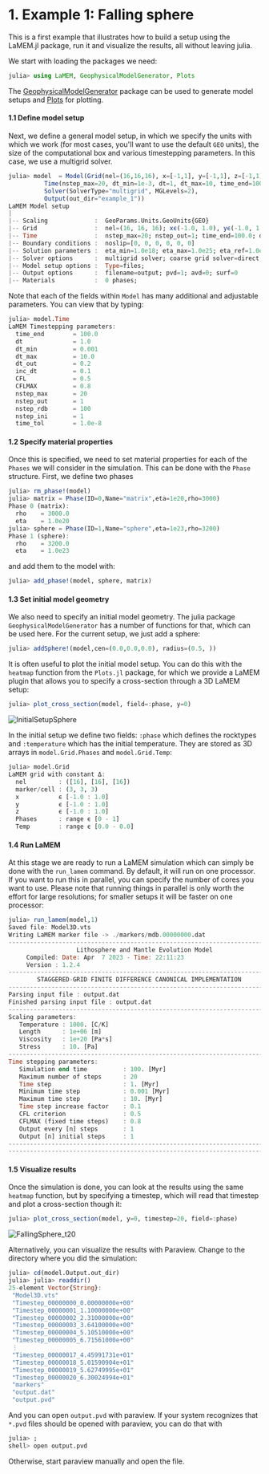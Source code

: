 # 1. Example 1: Falling sphere
This is a first example that illustrates how to build a setup using the LaMEM.jl package, run it and visualize the results, all without leaving julia.

We start with loading the packages we need:
```julia
julia> using LaMEM, GeophysicalModelGenerator, Plots
```
The [GeophysicalModelGenerator](https://github.com/JuliaGeodynamics/GeophysicalModelGenerator.jl) package can be used to generate model setups and [Plots](https://github.com/JuliaPlots/Plots.jl) for plotting.

#### 1.1 Define model setup

Next, we define a general model setup, in which we specify the units with which we work (for most cases, you'll want to use the default `GEO` units), the size of the computational box and various timestepping parameters. In this case, we use a multigrid solver.

```julia
julia> model  = Model(Grid(nel=(16,16,16), x=[-1,1], y=[-1,1], z=[-1,1]), 
          Time(nstep_max=20, dt_min=1e-3, dt=1, dt_max=10, time_end=100), 
          Solver(SolverType="multigrid", MGLevels=2),
          Output(out_dir="example_1"))
LaMEM Model setup
|
|-- Scaling             :  GeoParams.Units.GeoUnits{GEO}
|-- Grid                :  nel=(16, 16, 16); xϵ(-1.0, 1.0), yϵ(-1.0, 1.0), zϵ(-1.0, 1.0) 
|-- Time                :  nstep_max=20; nstep_out=1; time_end=100.0; dt=1.0
|-- Boundary conditions :  noslip=[0, 0, 0, 0, 0, 0]
|-- Solution parameters :  eta_min=1.0e18; eta_max=1.0e25; eta_ref=1.0e20; act_temp_diff=0
|-- Solver options      :  multigrid solver; coarse grid solver=direct; 2 levels
|-- Model setup options :  Type=files; 
|-- Output options      :  filename=output; pvd=1; avd=0; surf=0
|-- Materials           :  0 phases; 
```

Note that each of the fields within `Model` has many additional and adjustable parameters. You can view that by typing:
```julia
julia> model.Time
LaMEM Timestepping parameters: 
  time_end        = 100.0 
  dt              = 1.0 
  dt_min          = 0.001 
  dt_max          = 10.0 
  dt_out          = 0.2 
  inc_dt          = 0.1 
  CFL             = 0.5 
  CFLMAX          = 0.8 
  nstep_max       = 20 
  nstep_out       = 1 
  nstep_rdb       = 100 
  nstep_ini       = 1 
  time_tol        = 1.0e-8 
```

#### 1.2 Specify material properties
Once this is specified, we need to set material properties for each of the `Phases` we will consider in the simulation. This can be done with the `Phase` structure. First, we define two phases
```julia
julia> rm_phase!(model)
julia> matrix = Phase(ID=0,Name="matrix",eta=1e20,rho=3000)
Phase 0 (matrix): 
  rho    = 3000.0 
  eta    = 1.0e20 
julia> sphere = Phase(ID=1,Name="sphere",eta=1e23,rho=3200)
Phase 1 (sphere): 
  rho    = 3200.0 
  eta    = 1.0e23 
```
and add them to the model with:
```julia
julia> add_phase!(model, sphere, matrix)
```

#### 1.3 Set initial model geometry
We also need to specify an initial model geometry. The julia package `GeophysicalModelGenerator` has a number of functions for that, which can be used here. For the current setup, we just add a sphere: 
```julia
julia> addSphere!(model,cen=(0.0,0.0,0.0), radius=(0.5, ))
```
It is often useful to plot the initial model setup. You can do this with the `heatmap` function from the `Plots.jl` package, for which we provide a LaMEM plugin that allows you to specify a cross-section through a 3D LaMEM setup:

```julia
julia> plot_cross_section(model, field=:phase, y=0)
```

![InitialSetupSphere](assets/InitialSetupSphere.png)

In the initial setup we define two fields: `:phase` which defines the rocktypes and `:temperature` which has the initial temperature. They are stored as 3D arrays in `model.Grid.Phases` and `model.Grid.Temp`:
```julia
julia> model.Grid
LaMEM grid with constant Δ: 
  nel         : ([16], [16], [16])
  marker/cell : (3, 3, 3)
  x           ϵ [-1.0 : 1.0]
  y           ϵ [-1.0 : 1.0]
  z           ϵ [-1.0 : 1.0]
  Phases      : range ϵ [0 - 1]
  Temp        : range ϵ [0.0 - 0.0]
```

#### 1.4 Run LaMEM

At this stage we are ready to run a LaMEM simulation which can simply be done with the `run_lamem` command. By default, it will run on one processor. If you want to run this in parallel, you can specify the number of cores you want to use. Please note that running things in parallel is only worth the effort for large resolutions; for smaller setups it will be faster on one processor:

```julia
julia> run_lamem(model,1)
Saved file: Model3D.vts
Writing LaMEM marker file -> ./markers/mdb.00000000.dat
-------------------------------------------------------------------------- 
                   Lithosphere and Mantle Evolution Model                   
     Compiled: Date: Apr  7 2023 - Time: 22:11:23           
     Version : 1.2.4 
-------------------------------------------------------------------------- 
        STAGGERED-GRID FINITE DIFFERENCE CANONICAL IMPLEMENTATION           
-------------------------------------------------------------------------- 
Parsing input file : output.dat 
Finished parsing input file : output.dat 
--------------------------------------------------------------------------
Scaling parameters:
   Temperature : 1000. [C/K] 
   Length      : 1e+06 [m] 
   Viscosity   : 1e+20 [Pa*s] 
   Stress      : 10. [Pa] 
--------------------------------------------------------------------------
Time stepping parameters:
   Simulation end time          : 100. [Myr] 
   Maximum number of steps      : 20 
   Time step                    : 1. [Myr] 
   Minimum time step            : 0.001 [Myr] 
   Maximum time step            : 10. [Myr] 
   Time step increase factor    : 0.1 
   CFL criterion                : 0.5 
   CFLMAX (fixed time steps)    : 0.8 
   Output every [n] steps       : 1 
   Output [n] initial steps     : 1 
--------------------------------------------------------------------------
--------------------------------------------------------------------------
```

#### 1.5 Visualize results

Once the simulation is done, you can look at the results using the same `heatmap` function, but by specifying a timestep, which will read that timestep and plot a cross-section though it:

```julia
julia> plot_cross_section(model, y=0, timestep=20, field=:phase)	
```

![FallingSphere_t20](assets/FallingSphere_t20.png)

Alternatively, you can visualize the results with Paraview.
Change to the directory where you did the simulation:
```julia
julia> cd(model.Output.out_dir)
julia> julia> readdir()
25-element Vector{String}:
 "Model3D.vts"
 "Timestep_00000000_0.00000000e+00"
 "Timestep_00000001_1.10000000e+00"
 "Timestep_00000002_2.31000000e+00"
 "Timestep_00000003_3.64100000e+00"
 "Timestep_00000004_5.10510000e+00"
 "Timestep_00000005_6.71561000e+00"
 ⋮
 "Timestep_00000017_4.45991731e+01"
 "Timestep_00000018_5.01590904e+01"
 "Timestep_00000019_5.62749995e+01"
 "Timestep_00000020_6.30024994e+01"
 "markers"
 "output.dat"
 "output.pvd"
```
And you can open `output.pvd` with paraview. If your system recognizes that `*.pvd` files should be opened with paraview, you can do that with
```julia
julia> ;
shell> open output.pvd
```
Otherwise, start paraview manually and open the file.

